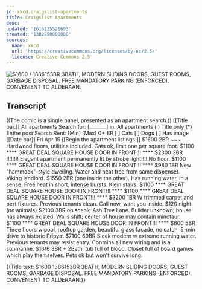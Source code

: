 ```yaml
---
id: xkcd.craigslist-apartments
title: Craigslist Apartments
desc: ''
updated: '1616125521693'
created: '1302850800000'
sources:
  name: xkcd
  url: 'https://creativecommons.org/licenses/by-nc/2.5/'
  license: Creative Commons 2.5
---
```

![$1600 / 1386153BR 3BATH, MODERN SLIDING DOORS, GUEST ROOMS, GARBAGE DISPOSAL. FREE MANDATORY PARKING (ENFORCED). CONVENIENT TO ALDERAAN.](https://imgs.xkcd.com/comics/craigslist_apartments.png)

## Transcript
((The comic is a single panel, presented as an apartment search.))
[[Title bar.]]
All apartments
Search for: [_______] in: All apartments   ( ) Title only (*) Entire post   Search
Rent: [Min] [Max] 0+ BR  [ ] Cats  [ ] Dogs     [ ] Has image
[[Date bar]]
Fri Apr 15
[[Begin the apartment listings.]]
$1600 
 2BR ~~~ Hardwood floors, utilities included. Cats ok, limit one per square foot.
$1100 
 **** GREAT DEAL SQUARE HOUSE DOOR IN FRONT!!! ****
$2300 
 3BR !!!!!!!! Elegant apartment permanently lit by strobe light!!!! No floor.
$1100 
 **** GREAT DEAL SQUARE HOUSE DOOR IN FRONT!!! ****
$980 
 1BR New "hammock"-style dwelling. Water and heat free from same dispenser. Viking landlord.
$1550 
 2BR (one inside the other). Has running water, in a sense.  Free heat in short, intense bursts.  Klein stairs.
$1100 
 **** GREAT DEAL SQUARE HOUSE DOOR IN FRONT!!! ****
$1100 
 **** GREAT DEAL SQUARE HOUSE DOOR IN FRONT!!! ****
$3200 
 1BR W
trimmed carpet and pert fixtures. Previous tenants clean. Call now, want you  inside. $120
night (no animals)
$2100 
 3BR on scenic Ash Tree Lane. Builder unknown; house has always existed. Walls shift; center of house may contain minotaur.
$1100 
 **** GREAT DEAL SQUARE HOUSE DOOR IN FRONT!!! ****
$600 
 5BR Three floors w
 pool, rooftop garden, beautiful glass facade, no catch, 5-min drive to historic Pripyat
$7100 
 60BR Sleek modern w
extreme running water. Previous tenants may resist entry. Contains all new wiring and is a submarine.
$1616 
 3BR + 2Bath, tub full of blood. Closet full of board games which play themselves. Pets ok but won't survive long.

{{Title text: $1600 
 1386153BR 3BATH, MODERN SLIDING DOORS, GUEST ROOMS, GARBAGE DISPOSAL. FREE MANDATORY PARKING (ENFORCED). CONVENIENT TO ALDERAAN.}}
